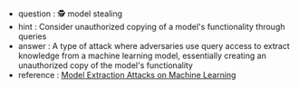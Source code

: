 - question : 🕵️ model stealing
- hint : Consider unauthorized copying of a model's functionality through queries
- answer : A type of attack where adversaries use query access to extract knowledge from a machine learning model, essentially creating an unauthorized copy of the model's functionality
- reference : <a href="https://www.youtube.com/watch?v=bOKhis2pCWE" target="_blank">Model Extraction Attacks on Machine Learning</a>